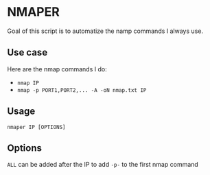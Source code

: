 # NMAPER

Goal of this script is to automatize the namp commands I always use.

## Use case

Here are the nmap commands I do:

* `nmap IP`
* `nmap -p PORT1,PORT2,... -A -oN nmap.txt IP`

## Usage

`nmaper IP [OPTIONS]`

## Options

`ALL` can be added after the IP to add `-p-` to the first nmap command
